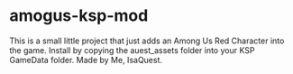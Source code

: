# amogus-ksp-mod
This is a small little project that just adds an Among Us Red Character into the game. Install by copying the auest_assets folder into your KSP GameData folder. 
Made by Me, IsaQuest. 
